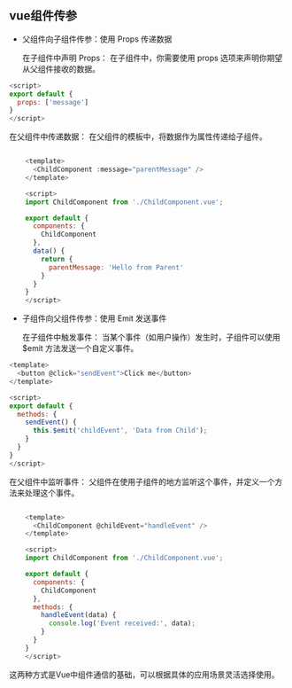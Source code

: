 ## vue组件传参
* 父组件向子组件传参：使用 Props 传递数据

    在子组件中声明 Props：
    在子组件中，你需要使用 props 选项来声明你期望从父组件接收的数据。
``` js
<script>
export default {
  props: ['message']
}
</script>
```
在父组件中传递数据：
在父组件的模板中，将数据作为属性传递给子组件。
``` js

    <template>
      <ChildComponent :message="parentMessage" />
    </template>

    <script>
    import ChildComponent from './ChildComponent.vue';

    export default {
      components: {
        ChildComponent
      },
      data() {
        return {
          parentMessage: 'Hello from Parent'
        }
      }
    }
    </script>
```

* 子组件向父组件传参：使用 Emit 发送事件

    在子组件中触发事件：
    当某个事件（如用户操作）发生时，子组件可以使用 $emit 方法发送一个自定义事件。
``` js
<template>
  <button @click="sendEvent">Click me</button>
</template>

<script>
export default {
  methods: {
    sendEvent() {
      this.$emit('childEvent', 'Data from Child');
    }
  }
}
</script>
```
在父组件中监听事件：
父组件在使用子组件的地方监听这个事件，并定义一个方法来处理这个事件。

``` js

    <template>
      <ChildComponent @childEvent="handleEvent" />
    </template>

    <script>
    import ChildComponent from './ChildComponent.vue';

    export default {
      components: {
        ChildComponent
      },
      methods: {
        handleEvent(data) {
          console.log('Event received:', data);
        }
      }
    }
    </script>
```
这两种方式是Vue中组件通信的基础，可以根据具体的应用场景灵活选择使用。